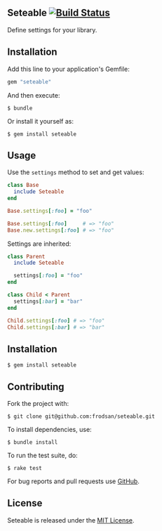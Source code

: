 Seteable [![Build Status](https://travis-ci.org/frodsan/seteable.svg)](https://travis-ci.org/frodsan/seteable)
--------

Define settings for your library.

Installation
------------

Add this line to your application's Gemfile:

```ruby
gem "seteable"
```

And then execute:

```
$ bundle
```

Or install it yourself as:

```
$ gem install seteable
```

Usage
-----

Use the `settings` method to set and get values:

```ruby
class Base
  include Seteable
end

Base.settings[:foo] = "foo"

Base.settings[:foo]     # => "foo"
Base.new.settings[:foo] # => "foo"
```

Settings are inherited:

```ruby
class Parent
  include Seteable

  settings[:foo] = "foo"
end

class Child < Parent
  settings[:bar] = "bar"
end

Child.settings[:foo] # => "foo"
Child.settings[:bar] # => "bar"
```

Installation
------------

```
$ gem install seteable
```

Contributing
------------

Fork the project with:

```
$ git clone git@github.com:frodsan/seteable.git
```

To install dependencies, use:

```
$ bundle install
```

To run the test suite, do:

```
$ rake test
```

For bug reports and pull requests use [GitHub][issues].

License
-------

Seteable is released under the [MIT License][mit].

[mit]: http://www.opensource.org/licenses/MIT
[issues]: https://github.com/frodsan/seteable/issues
